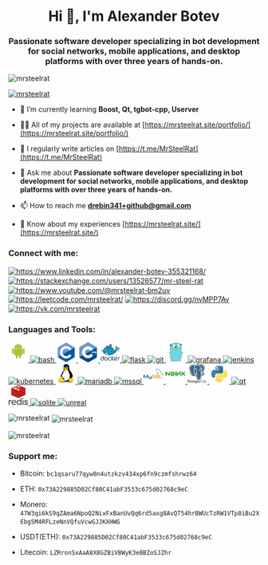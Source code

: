 <h1 align="center">Hi 👋, I'm Alexander Botev</h1>
<h3 align="center">Passionate software developer specializing in bot development for social networks, mobile applications, and desktop platforms with over three years of hands-on.</h3>

<p align="left"> <img src="https://komarev.com/ghpvc/?username=mrsteelrat&label=Profile%20views&color=0e75b6&style=flat" alt="mrsteelrat" /> </p>

<p align="left"> <a href="https://github.com/ryo-ma/github-profile-trophy"><img src="https://github-profile-trophy.vercel.app/?username=mrsteelrat" alt="mrsteelrat" /></a> </p>

- 🌱 I’m currently learning **Boost, Qt, tgbot-cpp, Userver**

- 👨‍💻 All of my projects are available at [https://mrsteelrat.site/portfolio/](https://mrsteelrat.site/portfolio/)

- 📝 I regularly write articles on [https://t.me/MrSteelRat](https://t.me/MrSteelRat)

- 💬 Ask me about **Passionate software developer specializing in bot development for social networks, mobile applications, and desktop platforms with over three years of hands-on.**

- 📫 How to reach me **drebin341+github@gmail.com**

- 📄 Know about my experiences [https://mrsteelrat.site/](https://mrsteelrat.site/)

<h3 align="left">Connect with me:</h3>
<p align="left">
<a href="https://www.linkedin.com/in/alexander-botev-355321168/" target="blank"><img align="center" src="https://raw.githubusercontent.com/rahuldkjain/github-profile-readme-generator/master/src/images/icons/Social/linked-in-alt.svg" alt="https://www.linkedin.com/in/alexander-botev-355321168/" height="30" width="40" /></a>
<a href="https://stackexchange.com/users/13526577/mr-steel-rat" target="blank"><img align="center" src="https://raw.githubusercontent.com/rahuldkjain/github-profile-readme-generator/master/src/images/icons/Social/stack-overflow.svg" alt="https://stackexchange.com/users/13526577/mr-steel-rat" height="30" width="40" /></a>
<a href="https://www.youtube.com/@mrsteelrat-bm2uv" target="blank"><img align="center" src="https://raw.githubusercontent.com/rahuldkjain/github-profile-readme-generator/master/src/images/icons/Social/youtube.svg" alt="https://www.youtube.com/@mrsteelrat-bm2uv" height="30" width="40" /></a>
<a href="https://leetcode.com/mrsteelrat/" target="blank"><img align="center" src="https://raw.githubusercontent.com/rahuldkjain/github-profile-readme-generator/master/src/images/icons/Social/leet-code.svg" alt="https://leetcode.com/mrsteelrat/" height="30" width="40" /></a>
<a href="https://discord.gg/nvMPP7Av" target="blank"><img align="center" src="https://raw.githubusercontent.com/rahuldkjain/github-profile-readme-generator/master/src/images/icons/Social/discord.svg" alt="https://discord.gg/nvMPP7Av" height="30" width="40" /></a>
<a href="https://vk.com/mrsteelrat" target="blank"><img align="center" src="https://raw.githubusercontent.com/rahuldkjain/github-profile-readme-generator/master/src/images/icons/Social/vk.svg" alt="https://vk.com/mrsteelrat" height="30" width="40" /></a>
</p>

<h3 align="left">Languages and Tools:</h3>
<p align="left"> <a href="https://developer.android.com" target="_blank" rel="noreferrer"> <img src="https://raw.githubusercontent.com/devicons/devicon/master/icons/android/android-original-wordmark.svg" alt="android" width="40" height="40"/> </a> <a href="https://www.gnu.org/software/bash/" target="_blank" rel="noreferrer"> <img src="https://www.vectorlogo.zone/logos/gnu_bash/gnu_bash-icon.svg" alt="bash" width="40" height="40"/> </a> <a href="https://www.cprogramming.com/" target="_blank" rel="noreferrer"> <img src="https://raw.githubusercontent.com/devicons/devicon/master/icons/c/c-original.svg" alt="c" width="40" height="40"/> </a> <a href="https://www.w3schools.com/cpp/" target="_blank" rel="noreferrer"> <img src="https://raw.githubusercontent.com/devicons/devicon/master/icons/cplusplus/cplusplus-original.svg" alt="cplusplus" width="40" height="40"/> </a> <a href="https://www.docker.com/" target="_blank" rel="noreferrer"> <img src="https://raw.githubusercontent.com/devicons/devicon/master/icons/docker/docker-original-wordmark.svg" alt="docker" width="40" height="40"/> </a> <a href="https://flask.palletsprojects.com/" target="_blank" rel="noreferrer"> <img src="https://www.vectorlogo.zone/logos/pocoo_flask/pocoo_flask-icon.svg" alt="flask" width="40" height="40"/> </a> <a href="https://git-scm.com/" target="_blank" rel="noreferrer"> <img src="https://www.vectorlogo.zone/logos/git-scm/git-scm-icon.svg" alt="git" width="40" height="40"/> </a> <a href="https://golang.org" target="_blank" rel="noreferrer"> <img src="https://raw.githubusercontent.com/devicons/devicon/master/icons/go/go-original.svg" alt="go" width="40" height="40"/> </a> <a href="https://grafana.com" target="_blank" rel="noreferrer"> <img src="https://www.vectorlogo.zone/logos/grafana/grafana-icon.svg" alt="grafana" width="40" height="40"/> </a> <a href="https://www.jenkins.io" target="_blank" rel="noreferrer"> <img src="https://www.vectorlogo.zone/logos/jenkins/jenkins-icon.svg" alt="jenkins" width="40" height="40"/> </a> <a href="https://kubernetes.io" target="_blank" rel="noreferrer"> <img src="https://www.vectorlogo.zone/logos/kubernetes/kubernetes-icon.svg" alt="kubernetes" width="40" height="40"/> </a> <a href="https://www.linux.org/" target="_blank" rel="noreferrer"> <img src="https://raw.githubusercontent.com/devicons/devicon/master/icons/linux/linux-original.svg" alt="linux" width="40" height="40"/> </a> <a href="https://mariadb.org/" target="_blank" rel="noreferrer"> <img src="https://www.vectorlogo.zone/logos/mariadb/mariadb-icon.svg" alt="mariadb" width="40" height="40"/> </a> <a href="https://www.microsoft.com/en-us/sql-server" target="_blank" rel="noreferrer"> <img src="https://www.svgrepo.com/show/303229/microsoft-sql-server-logo.svg" alt="mssql" width="40" height="40"/> </a> <a href="https://www.mysql.com/" target="_blank" rel="noreferrer"> <img src="https://raw.githubusercontent.com/devicons/devicon/master/icons/mysql/mysql-original-wordmark.svg" alt="mysql" width="40" height="40"/> </a> <a href="https://www.nginx.com" target="_blank" rel="noreferrer"> <img src="https://raw.githubusercontent.com/devicons/devicon/master/icons/nginx/nginx-original.svg" alt="nginx" width="40" height="40"/> </a> <a href="https://www.postgresql.org" target="_blank" rel="noreferrer"> <img src="https://raw.githubusercontent.com/devicons/devicon/master/icons/postgresql/postgresql-original-wordmark.svg" alt="postgresql" width="40" height="40"/> </a> <a href="https://www.python.org" target="_blank" rel="noreferrer"> <img src="https://raw.githubusercontent.com/devicons/devicon/master/icons/python/python-original.svg" alt="python" width="40" height="40"/> </a> <a href="https://www.qt.io/" target="_blank" rel="noreferrer"> <img src="https://upload.wikimedia.org/wikipedia/commons/0/0b/Qt_logo_2016.svg" alt="qt" width="40" height="40"/> </a> <a href="https://redis.io" target="_blank" rel="noreferrer"> <img src="https://raw.githubusercontent.com/devicons/devicon/master/icons/redis/redis-original-wordmark.svg" alt="redis" width="40" height="40"/> </a> <a href="https://www.sqlite.org/" target="_blank" rel="noreferrer"> <img src="https://www.vectorlogo.zone/logos/sqlite/sqlite-icon.svg" alt="sqlite" width="40" height="40"/> </a> <a href="https://unrealengine.com/" target="_blank" rel="noreferrer"> <img src="https://raw.githubusercontent.com/kenangundogan/fontisto/036b7eca71aab1bef8e6a0518f7329f13ed62f6b/icons/svg/brand/unreal-engine.svg" alt="unreal" width="40" height="40"/> </a> </p>

<p><img align="left" src="https://github-readme-stats.vercel.app/api/top-langs?username=mrsteelrat&show_icons=true&locale=en&layout=compact" alt="mrsteelrat" /></p>

<p>&nbsp;<img align="center" src="https://github-readme-stats.vercel.app/api?username=mrsteelrat&show_icons=true&locale=en" alt="mrsteelrat" /></p>

<p><img align="center" src="https://github-readme-streak-stats.herokuapp.com/?user=mrsteelrat&" alt="mrsteelrat" /></p>

<h3 align="left">Support me:</h3>

- Bitcoin: `bc1qsaru77qyw8n4utzkzv434xp6fn9czmfshrwz64`

- ETH: `0x73A229885D02Cf80C41abF3533c675d02768c9eC`

- Monero: `47W3qi6kS9qZAma6NpoQ2NixFxBanUvQq6rd5axg8AvQT54hrBWUcTzRW1VTp8iBu2XEbg5M4RFLzeNnVQfuVcwGJJKXHWG`

- USDT(ETH): `0x73A229885D02Cf80C41abF3533c675d02768c9eC`

- Litecoin: `LZRronSxAaA8X8GZBiVBWyK3eBBZoSJZhr`
